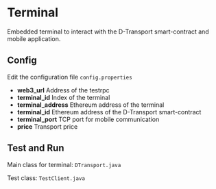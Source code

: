 # Terminal

Embedded terminal to interact with the D-Transport smart-contract and mobile application.

## Config

Edit the configuration file ```config.properties```
- **web3_url** Address of the testrpc
- **terminal_id** Index of the terminal
- **terminal_address** Ethereum address of the terminal
- **terminal_id** Ethereum address of the D-Transport smart-contract
- **terminal_port** TCP port for mobile communication
- **price** Transport price

## Test and Run

Main class for terminal: ```DTransport.java```

Test class: ```TestClient.java```
